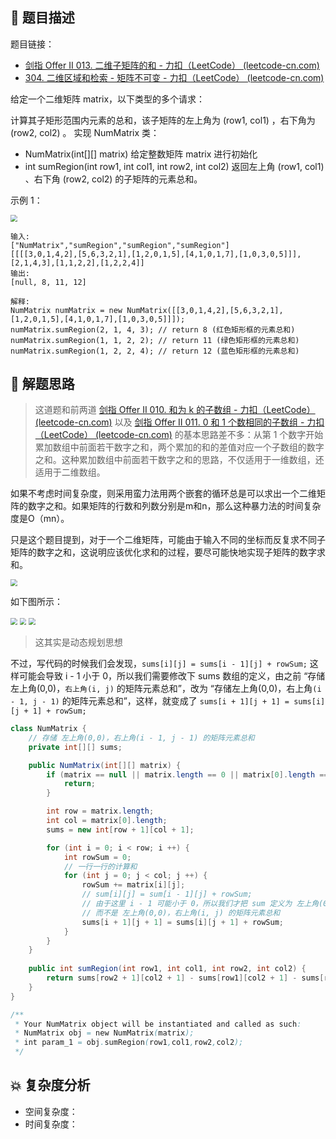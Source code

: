 ## 📃 题目描述

题目链接：

- [剑指 Offer II 013. 二维子矩阵的和 - 力扣（LeetCode） (leetcode-cn.com)](https://leetcode-cn.com/problems/O4NDxx/)
- [304. 二维区域和检索 - 矩阵不可变 - 力扣（LeetCode） (leetcode-cn.com)](https://leetcode-cn.com/problems/range-sum-query-2d-immutable/)

给定一个二维矩阵 matrix，以下类型的多个请求：

计算其子矩形范围内元素的总和，该子矩阵的左上角为 (row1, col1) ，右下角为 (row2, col2) 。
实现 NumMatrix 类：

- NumMatrix(int[][] matrix) 给定整数矩阵 matrix 进行初始化
- int sumRegion(int row1, int col1, int row2, int col2) 返回左上角 (row1, col1) 、右下角 (row2, col2) 的子矩阵的元素总和。


示例 1：

<img src="https://pic.leetcode-cn.com/1626332422-wUpUHT-image.png" style="zoom:67%;" />

```
输入: 
["NumMatrix","sumRegion","sumRegion","sumRegion"]
[[[[3,0,1,4,2],[5,6,3,2,1],[1,2,0,1,5],[4,1,0,1,7],[1,0,3,0,5]]],[2,1,4,3],[1,1,2,2],[1,2,2,4]]
输出: 
[null, 8, 11, 12]

解释:
NumMatrix numMatrix = new NumMatrix([[3,0,1,4,2],[5,6,3,2,1],[1,2,0,1,5],[4,1,0,1,7],[1,0,3,0,5]]]);
numMatrix.sumRegion(2, 1, 4, 3); // return 8 (红色矩形框的元素总和)
numMatrix.sumRegion(1, 1, 2, 2); // return 11 (绿色矩形框的元素总和)
numMatrix.sumRegion(1, 2, 2, 4); // return 12 (蓝色矩形框的元素总和)
```

## 🔔 解题思路

> 这道题和前两道 [剑指 Offer II 010. 和为 k 的子数组 - 力扣（LeetCode） (leetcode-cn.com)](https://leetcode-cn.com/problems/QTMn0o/) 以及 [剑指 Offer II 011. 0 和 1 个数相同的子数组 - 力扣（LeetCode） (leetcode-cn.com)](https://leetcode-cn.com/problems/A1NYOS/) 的基本思路差不多：从第 1 个数字开始累加数组中前面若干数字之和，两个累加的和的差值对应一个子数组的数字之和。这种累加数组中前面若干数字之和的思路，不仅适用于一维数组，还适用于二维数组。

如果不考虑时间复杂度，则采用蛮力法用两个嵌套的循环总是可以求出一个二维矩阵的数字之和。如果矩阵的行数和列数分别是m和n，那么这种暴力法的时间复杂度是O（mn）。

只是这个题目提到，对于一个二维矩阵，可能由于输入不同的坐标而反复求不同子矩阵的数字之和，这说明应该优化求和的过程，要尽可能快地实现子矩阵的数字求和。

<img src="https://cs-wiki.oss-cn-shanghai.aliyuncs.com/img/20220406114700.png" style="zoom:67%;" />

如下图所示：

<img src="https://cs-wiki.oss-cn-shanghai.aliyuncs.com/img/20220406114512.png" style="zoom:67%;" />

<img src="https://cs-wiki.oss-cn-shanghai.aliyuncs.com/img/20220406114755.png" style="zoom:67%;" />

<img src="https://cs-wiki.oss-cn-shanghai.aliyuncs.com/img/20220406114908.png" style="zoom:67%;" />

> 这其实是动态规划思想

不过，写代码的时候我们会发现，`sums[i][j] = sums[i - 1][j] + rowSum;` 这样可能会导致 i - 1 小于 0，所以我们需要修改下 sums 数组的定义，由之前 “存储左上角(0,0)，`右上角(i, j)` 的矩阵元素总和”，改为 “存储左上角(0,0)，右上角`(i - 1, j - 1)` 的矩阵元素总和”，这样，就变成了 `sums[i + 1][j + 1] = sums[i][j + 1] + rowSum;`


```java
class NumMatrix {
    // 存储 左上角(0,0)，右上角(i - 1, j - 1) 的矩阵元素总和
    private int[][] sums;

    public NumMatrix(int[][] matrix) {
        if (matrix == null || matrix.length == 0 || matrix[0].length == 0) {
            return;
        }

        int row = matrix.length;
        int col = matrix[0].length;
        sums = new int[row + 1][col + 1];

        for (int i = 0; i < row; i ++) {
            int rowSum = 0;
            // 一行一行的计算和
            for (int j = 0; j < col; j ++) {
                rowSum += matrix[i][j];
                // sum[i][j] = sum[i - 1][j] + rowSum;
                // 由于这里 i - 1 可能小于 0，所以我们才把 sum 定义为 左上角(0,0)，右上角(i - 1, j - 1) 的矩阵元素总和
                // 而不是 左上角(0,0)，右上角(i, j) 的矩阵元素总和
                sums[i + 1][j + 1] = sums[i][j + 1] + rowSum;
            }
        }    
    }
    
    public int sumRegion(int row1, int col1, int row2, int col2) {
        return sums[row2 + 1][col2 + 1] - sums[row1][col2 + 1] - sums[row2 + 1][col1] + sums[row1][col1];
    }
}

/**
 * Your NumMatrix object will be instantiated and called as such:
 * NumMatrix obj = new NumMatrix(matrix);
 * int param_1 = obj.sumRegion(row1,col1,row2,col2);
 */
```

## 💥 复杂度分析

- 空间复杂度：
- 时间复杂度：



